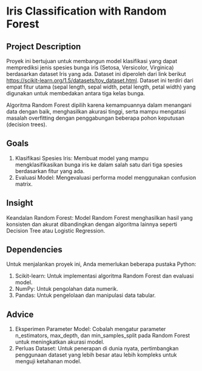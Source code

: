 # Iris Classification with Random Forest
## Project Description
Proyek ini bertujuan untuk membangun model klasifikasi yang dapat memprediksi jenis spesies bunga iris (Setosa, Versicolor, Virginica) berdasarkan dataset Iris yang ada. Dataset ini diperoleh dari link berikut https://scikit-learn.org/1.5/datasets/toy_dataset.html. Dataset ini terdiri dari empat fitur utama (sepal length, sepal width, petal length, petal width) yang digunakan untuk membedakan antara tiga kelas bunga.

Algoritma Random Forest dipilih karena kemampuannya dalam menangani data dengan baik, menghasilkan akurasi tinggi, serta mampu mengatasi masalah overfitting dengan penggabungan beberapa pohon keputusan (decision trees).

## Goals
1. Klasifikasi Spesies Iris: Membuat model yang mampu mengklasifikasikan bunga iris ke dalam salah satu dari tiga spesies berdasarkan fitur yang ada.
2. Evaluasi Model: Mengevaluasi performa model menggunakan confusion matrix.

## Insight
Keandalan Random Forest: Model Random Forest menghasilkan hasil yang konsisten dan akurat dibandingkan dengan algoritma lainnya seperti Decision Tree atau Logistic Regression.

## Dependencies
Untuk menjalankan proyek ini, Anda memerlukan beberapa pustaka Python:
1. Scikit-learn: Untuk implementasi algoritma Random Forest dan evaluasi model.
2. NumPy: Untuk pengolahan data numerik.
3. Pandas: Untuk pengelolaan dan manipulasi data tabular.

## Advice
1. Eksperimen Parameter Model: Cobalah mengatur parameter n_estimators, max_depth, dan min_samples_split pada Random Forest untuk meningkatkan akurasi model.
2. Perluas Dataset: Untuk penerapan di dunia nyata, pertimbangkan penggunaan dataset yang lebih besar atau lebih kompleks untuk menguji ketahanan model.
